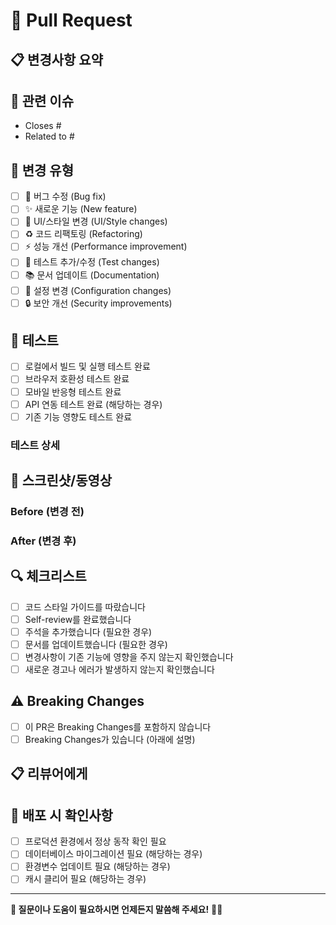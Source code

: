 # 🚀 Pull Request

## 📋 변경사항 요약
<!-- 이 PR에서 변경된 내용을 간략하게 설명해 주세요 -->


## 🎯 관련 이슈
<!-- 관련 이슈가 있다면 링크해 주세요 -->
- Closes #
- Related to #

## 🔄 변경 유형
<!-- 해당하는 항목에 [x] 표시해 주세요 -->
- [ ] 🐛 버그 수정 (Bug fix)
- [ ] ✨ 새로운 기능 (New feature)
- [ ] 💄 UI/스타일 변경 (UI/Style changes)
- [ ] ♻️ 코드 리팩토링 (Refactoring)
- [ ] ⚡ 성능 개선 (Performance improvement)
- [ ] 🧪 테스트 추가/수정 (Test changes)
- [ ] 📚 문서 업데이트 (Documentation)
- [ ] 🔧 설정 변경 (Configuration changes)
- [ ] 🔒 보안 개선 (Security improvements)

## 🧪 테스트
<!-- 어떤 테스트를 수행했는지 설명해 주세요 -->
- [ ] 로컬에서 빌드 및 실행 테스트 완료
- [ ] 브라우저 호환성 테스트 완료
- [ ] 모바일 반응형 테스트 완료
- [ ] API 연동 테스트 완료 (해당하는 경우)
- [ ] 기존 기능 영향도 테스트 완료

### 테스트 상세
<!-- 구체적인 테스트 내용이나 결과가 있다면 작성해 주세요 -->


## 📱 스크린샷/동영상
<!-- UI 변경이 있다면 Before/After 스크린샷이나 동영상을 첨부해 주세요 -->

### Before (변경 전)


### After (변경 후)


## 🔍 체크리스트
<!-- 모든 항목을 확인했는지 체크해 주세요 -->
- [ ] 코드 스타일 가이드를 따랐습니다
- [ ] Self-review를 완료했습니다
- [ ] 주석을 추가했습니다 (필요한 경우)
- [ ] 문서를 업데이트했습니다 (필요한 경우)
- [ ] 변경사항이 기존 기능에 영향을 주지 않는지 확인했습니다
- [ ] 새로운 경고나 에러가 발생하지 않는지 확인했습니다

## ⚠️ Breaking Changes
<!-- Breaking Changes가 있다면 설명해 주세요 -->
- [ ] 이 PR은 Breaking Changes를 포함하지 않습니다
- [ ] Breaking Changes가 있습니다 (아래에 설명)

<!-- Breaking Changes 설명 -->


## 📋 리뷰어에게
<!-- 리뷰어가 특별히 확인해야 할 부분이나 질문이 있다면 작성해 주세요 -->


## 🚀 배포 시 확인사항
<!-- 배포 후 확인해야 할 사항이 있다면 작성해 주세요 -->
- [ ] 프로덕션 환경에서 정상 동작 확인 필요
- [ ] 데이터베이스 마이그레이션 필요 (해당하는 경우)
- [ ] 환경변수 업데이트 필요 (해당하는 경우)
- [ ] 캐시 클리어 필요 (해당하는 경우)

---
<!-- 
PR 작성 가이드:
1. 제목은 변경사항을 명확하게 표현해 주세요
2. 큰 변경사항은 작은 단위로 나누어 여러 PR로 나누는 것을 고려해 주세요
3. 리뷰어의 이해를 돕기 위해 코드에 적절한 주석을 달아주세요
4. 테스트는 충분히 수행해 주세요
-->

**📧 질문이나 도움이 필요하시면 언제든지 말씀해 주세요!** 🙋‍♂️